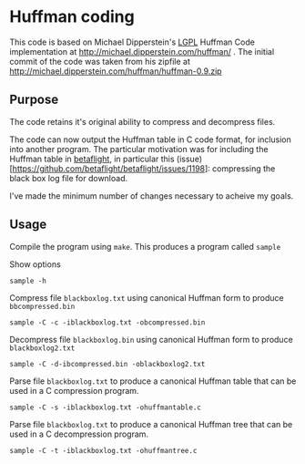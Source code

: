 # Huffman coding

This code is based on Michael Dipperstein's [LGPL](http://www.gnu.org/licenses/licenses.html#LGPL) Huffman Code implementation at http://michael.dipperstein.com/huffman/ . The initial commit of the code was taken from his zipfile at http://michael.dipperstein.com/huffman/huffman-0.9.zip


## Purpose

The code retains it's original ability to compress and decompress files.

The code can now output the Huffman table in C code format, for inclusion into another program. The particular motivation was for including the Huffman table in [betaflight](https://github.com/betaflight/betaflight), in particular this (issue)[https://github.com/betaflight/betaflight/issues/1198]: compressing the black box log file for download.

I've made the minimum number of changes necessary to acheive my goals.


## Usage

Compile the program using `make`. This produces a program called `sample`

Show options
```
sample -h
```

Compress file `blackboxlog.txt` using canonical Huffman form to produce `bbcompressed.bin`
```
sample -C -c -iblackboxlog.txt -obcompressed.bin
```

Decompress file `blackboxlog.bin` using canonical Huffman form to produce `blackboxlog2.txt`
```
sample -C -d-ibcompressed.bin -oblackboxlog2.txt
```


Parse file `blackboxlog.txt` to produce a canonical Huffman table that can be used in a C compression program.
```
sample -C -s -iblackboxlog.txt -ohuffmantable.c
```

Parse file `blackboxlog.txt` to produce a canonical Huffman tree that can be used in a C decompression program.
```
sample -C -t -iblackboxlog.txt -ohuffmantree.c
```